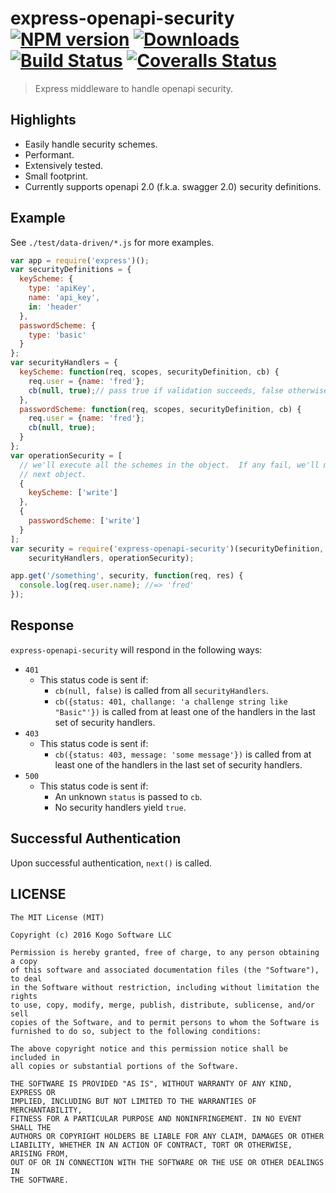 # express-openapi-security [![NPM version][npm-image]][npm-url] [![Downloads][downloads-image]][npm-url] [![Build Status][travis-image]][travis-url] [![Coveralls Status][coveralls-image]][coveralls-url]
> Express middleware to handle openapi security.

## Highlights

* Easily handle security schemes.
* Performant.
* Extensively tested.
* Small footprint.
* Currently supports openapi 2.0 (f.k.a. swagger 2.0) security definitions.

## Example

See `./test/data-driven/*.js` for more examples.

```javascript
var app = require('express')();
var securityDefinitions = {
  keyScheme: {
    type: 'apiKey',
    name: 'api_key',
    in: 'header'
  },
  passwordScheme: {
    type: 'basic'
  }
};
var securityHandlers = {
  keyScheme: function(req, scopes, securityDefinition, cb) {
    req.user = {name: 'fred'};
    cb(null, true);// pass true if validation succeeds, false otherwise.
  },
  passwordScheme: function(req, scopes, securityDefinition, cb) {
    req.user = {name: 'fred'};
    cb(null, true);
  }
};
var operationSecurity = [
  // we'll execute all the schemes in the object.  If any fail, we'll move to the
  // next object.
  {
    keyScheme: ['write']
  },
  {
    passwordScheme: ['write']
  }
];
var security = require('express-openapi-security')(securityDefinition,
    securityHandlers, operationSecurity);

app.get('/something', security, function(req, res) {
  console.log(req.user.name); //=> 'fred'
});
```

## Response

`express-openapi-security` will respond in the following ways:

* `401`
  * This status code is sent if:
    * `cb(null, false)` is called from all `securityHandlers`.
    * `cb({status: 401, challange: 'a challenge string like "Basic"'})` is called
      from at least one of the handlers in the last set of security handlers.
* `403`
  * This status code is sent if:
    * `cb({status: 403, message: 'some message'})` is called
      from at least one of the handlers in the last set of security handlers.
* `500`
  * This status code is sent if:
    * An unknown `status` is passed to `cb`.
    * No security handlers yield `true`.

## Successful Authentication

Upon successful authentication, `next()` is called.

## LICENSE
``````
The MIT License (MIT)

Copyright (c) 2016 Kogo Software LLC

Permission is hereby granted, free of charge, to any person obtaining a copy
of this software and associated documentation files (the "Software"), to deal
in the Software without restriction, including without limitation the rights
to use, copy, modify, merge, publish, distribute, sublicense, and/or sell
copies of the Software, and to permit persons to whom the Software is
furnished to do so, subject to the following conditions:

The above copyright notice and this permission notice shall be included in
all copies or substantial portions of the Software.

THE SOFTWARE IS PROVIDED "AS IS", WITHOUT WARRANTY OF ANY KIND, EXPRESS OR
IMPLIED, INCLUDING BUT NOT LIMITED TO THE WARRANTIES OF MERCHANTABILITY,
FITNESS FOR A PARTICULAR PURPOSE AND NONINFRINGEMENT. IN NO EVENT SHALL THE
AUTHORS OR COPYRIGHT HOLDERS BE LIABLE FOR ANY CLAIM, DAMAGES OR OTHER
LIABILITY, WHETHER IN AN ACTION OF CONTRACT, TORT OR OTHERWISE, ARISING FROM,
OUT OF OR IN CONNECTION WITH THE SOFTWARE OR THE USE OR OTHER DEALINGS IN
THE SOFTWARE.
``````

[downloads-image]: http://img.shields.io/npm/dm/express-openapi-security.svg
[npm-url]: https://npmjs.org/package/express-openapi-security
[npm-image]: http://img.shields.io/npm/v/express-openapi-security.svg

[travis-url]: https://travis-ci.org/kogosoftwarellc/open-api
[travis-image]: http://img.shields.io/travis/kogosoftwarellc/open-api.svg

[coveralls-url]: https://coveralls.io/r/kogosoftwarellc/open-api
[coveralls-image]: http://img.shields.io/coveralls/kogosoftwarellc/open-api/master.svg
